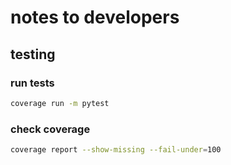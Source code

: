# notes to developers

## testing

### run tests

```sh
coverage run -m pytest
```

### check coverage

```sh
coverage report --show-missing --fail-under=100
```
